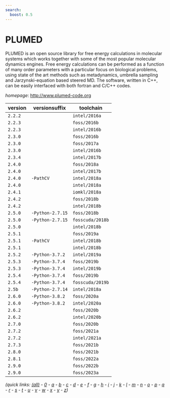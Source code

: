 ```yaml
---
search:
  boost: 0.5
---
```

# PLUMED

PLUMED is an open source library for free energy calculations in molecular systems which  works together with some of the most popular molecular dynamics engines. Free energy calculations can be   performed as a function of many order parameters with a particular  focus on biological problems, using  state of the art methods such as metadynamics, umbrella sampling and Jarzynski-equation based steered MD.  The software, written in C++, can be easily interfaced with both fortran and C/C++ codes.

*homepage*: <http://www.plumed-code.org>

version | versionsuffix | toolchain
--------|---------------|----------
``2.2.2`` |  | ``intel/2016a``
``2.2.3`` |  | ``foss/2016b``
``2.2.3`` |  | ``intel/2016b``
``2.3.0`` |  | ``foss/2016b``
``2.3.0`` |  | ``foss/2017a``
``2.3.0`` |  | ``intel/2016b``
``2.3.4`` |  | ``intel/2017b``
``2.4.0`` |  | ``foss/2018a``
``2.4.0`` |  | ``intel/2017b``
``2.4.0`` | ``-PathCV`` | ``intel/2018a``
``2.4.0`` |  | ``intel/2018a``
``2.4.1`` |  | ``iomkl/2018a``
``2.4.2`` |  | ``foss/2018b``
``2.4.2`` |  | ``intel/2018b``
``2.5.0`` | ``-Python-2.7.15`` | ``foss/2018b``
``2.5.0`` | ``-Python-2.7.15`` | ``fosscuda/2018b``
``2.5.0`` |  | ``intel/2018b``
``2.5.1`` |  | ``foss/2019a``
``2.5.1`` | ``-PathCV`` | ``intel/2018b``
``2.5.1`` |  | ``intel/2018b``
``2.5.2`` | ``-Python-3.7.2`` | ``intel/2019a``
``2.5.3`` | ``-Python-3.7.4`` | ``foss/2019b``
``2.5.3`` | ``-Python-3.7.4`` | ``intel/2019b``
``2.5.4`` | ``-Python-3.7.4`` | ``foss/2019b``
``2.5.4`` | ``-Python-3.7.4`` | ``fosscuda/2019b``
``2.5b`` | ``-Python-2.7.14`` | ``intel/2018a``
``2.6.0`` | ``-Python-3.8.2`` | ``foss/2020a``
``2.6.0`` | ``-Python-3.8.2`` | ``intel/2020a``
``2.6.2`` |  | ``foss/2020b``
``2.6.2`` |  | ``intel/2020b``
``2.7.0`` |  | ``foss/2020b``
``2.7.2`` |  | ``foss/2021a``
``2.7.2`` |  | ``intel/2021a``
``2.7.3`` |  | ``foss/2021b``
``2.8.0`` |  | ``foss/2021b``
``2.8.1`` |  | ``foss/2022a``
``2.9.0`` |  | ``foss/2022b``
``2.9.0`` |  | ``foss/2023a``


*(quick links: [(all)](../index.md) - [0](../0/index.md) - [a](../a/index.md) - [b](../b/index.md) - [c](../c/index.md) - [d](../d/index.md) - [e](../e/index.md) - [f](../f/index.md) - [g](../g/index.md) - [h](../h/index.md) - [i](../i/index.md) - [j](../j/index.md) - [k](../k/index.md) - [l](../l/index.md) - [m](../m/index.md) - [n](../n/index.md) - [o](../o/index.md) - [p](../p/index.md) - [q](../q/index.md) - [r](../r/index.md) - [s](../s/index.md) - [t](../t/index.md) - [u](../u/index.md) - [v](../v/index.md) - [w](../w/index.md) - [x](../x/index.md) - [y](../y/index.md) - [z](../z/index.md))*


